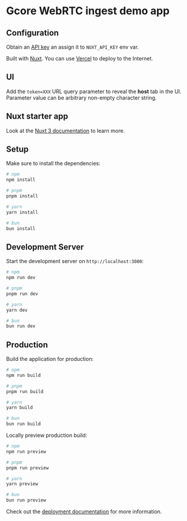 # Gcore WebRTC ingest demo app

## Configuration

Obtain an [API key](https://api.gcore.com/docs/iam#section/Authentication/APIKey) an assign it to `NUXT_API_KEY` env var.

Built with [Nuxt](https://nuxt.com/docs/getting-started/introduction).
You can use [Vercel](https://vercel.com/) to deploy to the Internet.

## UI

Add the `token=XXX` URL query parameter to reveal the **host** tab in the UI. Parameter value can be arbitrary non-empty character string.

## Nuxt starter app

Look at the [Nuxt 3 documentation](https://nuxt.com/docs/getting-started/introduction) to learn more.

## Setup

Make sure to install the dependencies:

```bash
# npm
npm install

# pnpm
pnpm install

# yarn
yarn install

# bun
bun install
```

## Development Server

Start the development server on `http://localhost:3000`:

```bash
# npm
npm run dev

# pnpm
pnpm run dev

# yarn
yarn dev

# bun
bun run dev
```

## Production

Build the application for production:

```bash
# npm
npm run build

# pnpm
pnpm run build

# yarn
yarn build

# bun
bun run build
```

Locally preview production build:

```bash
# npm
npm run preview

# pnpm
pnpm run preview

# yarn
yarn preview

# bun
bun run preview
```

Check out the [deployment documentation](https://nuxt.com/docs/getting-started/deployment) for more information.
